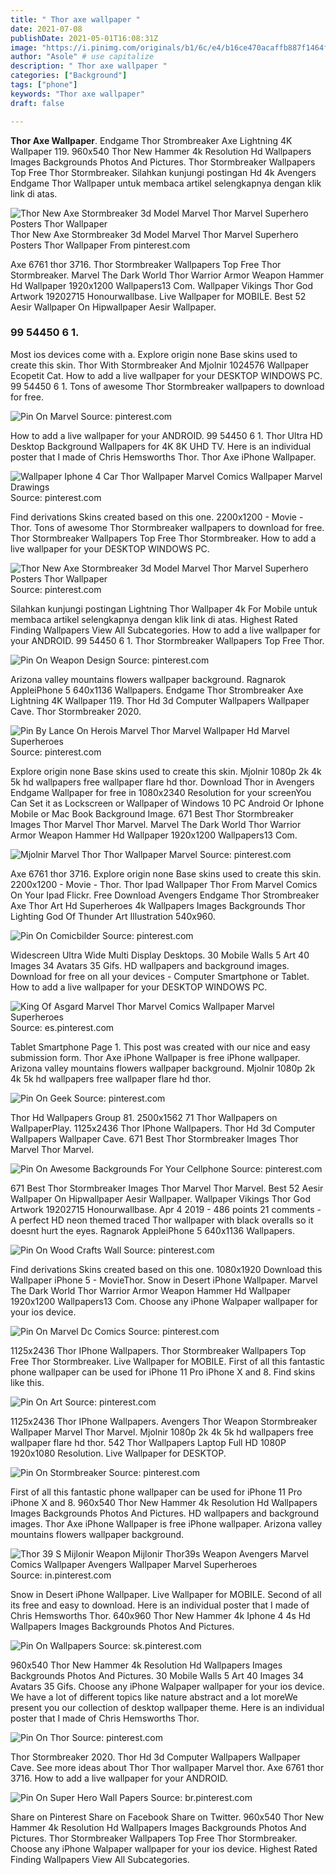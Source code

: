 ```yaml
---
title: " Thor axe wallpaper "
date: 2021-07-08
publishDate: 2021-05-01T16:08:31Z
image: "https://i.pinimg.com/originals/b1/6c/e4/b16ce470acaffb887f1464f8030ac09a.jpg"
author: "Asole" # use capitalize
description: " Thor axe wallpaper "
categories: ["Background"]
tags: ["phone"]
keywords: "Thor axe wallpaper"
draft: false

---
```



**Thor Axe Wallpaper**. Endgame Thor Strombreaker Axe Lightning 4K Wallpaper 119. 960x540 Thor New Hammer 4k Resolution Hd Wallpapers Images Backgrounds Photos And Pictures. Thor Stormbreaker Wallpapers Top Free Thor Stormbreaker. Silahkan kunjungi postingan Hd 4k Avengers Endgame Thor Wallpaper untuk membaca artikel selengkapnya dengan klik link di atas.

![Thor New Axe Stormbreaker 3d Model Marvel Thor Marvel Superhero Posters Thor Wallpaper](https://i.pinimg.com/736x/d0/29/9b/d0299ba402d076cc919bae38c741dae0.jpg "Thor New Axe Stormbreaker 3d Model Marvel Thor Marvel Superhero Posters Thor Wallpaper")
Thor New Axe Stormbreaker 3d Model Marvel Thor Marvel Superhero Posters Thor Wallpaper From pinterest.com


Axe 6761 thor 3716. Thor Stormbreaker Wallpapers Top Free Thor Stormbreaker. Marvel The Dark World Thor Warrior Armor Weapon Hammer Hd Wallpaper 1920x1200 Wallpapers13 Com. Wallpaper Vikings Thor God Artwork 19202715 Honourwallbase. Live Wallpaper for MOBILE. Best 52 Aesir Wallpaper On Hipwallpaper Aesir Wallpaper.

### 99 54450 6 1.

Most ios devices come with a. Explore origin none Base skins used to create this skin. Thor With Stormbreaker And Mjolnir 1024576 Wallpaper Ecopetit Cat. How to add a live wallpaper for your DESKTOP WINDOWS PC. 99 54450 6 1. Tons of awesome Thor Stormbreaker wallpapers to download for free.


![Pin On Marvel](https://i.pinimg.com/originals/f6/fe/b4/f6feb4e94ade2d5c148cfd1d29ad30f5.png "Pin On Marvel")
Source: pinterest.com

How to add a live wallpaper for your ANDROID. 99 54450 6 1. Thor Ultra HD Desktop Background Wallpapers for 4K 8K UHD TV. Here is an individual poster that I made of Chris Hemsworths Thor. Thor Axe iPhone Wallpaper.

![Wallpaper Iphone 4 Car Thor Wallpaper Marvel Comics Wallpaper Marvel Drawings](https://i.pinimg.com/originals/25/23/0c/25230ce10436d6b670cf7c6c2bec8dd5.jpg "Wallpaper Iphone 4 Car Thor Wallpaper Marvel Comics Wallpaper Marvel Drawings")
Source: pinterest.com

Find derivations Skins created based on this one. 2200x1200 - Movie - Thor. Tons of awesome Thor Stormbreaker wallpapers to download for free. Thor Stormbreaker Wallpapers Top Free Thor Stormbreaker. How to add a live wallpaper for your DESKTOP WINDOWS PC.

![Thor New Axe Stormbreaker 3d Model Marvel Thor Marvel Superhero Posters Thor Wallpaper](https://i.pinimg.com/736x/d0/29/9b/d0299ba402d076cc919bae38c741dae0.jpg "Thor New Axe Stormbreaker 3d Model Marvel Thor Marvel Superhero Posters Thor Wallpaper")
Source: pinterest.com

Silahkan kunjungi postingan Lightning Thor Wallpaper 4k For Mobile untuk membaca artikel selengkapnya dengan klik link di atas. Highest Rated Finding Wallpapers View All Subcategories. How to add a live wallpaper for your ANDROID. 99 54450 6 1. Thor Stormbreaker Wallpapers Top Free Thor.

![Pin On Weapon Design](https://i.pinimg.com/originals/64/86/30/6486307faa60b2b9f5d51daccf1fd8d8.webp "Pin On Weapon Design")
Source: pinterest.com

Arizona valley mountains flowers wallpaper background. Ragnarok AppleiPhone 5 640x1136 Wallpapers. Endgame Thor Strombreaker Axe Lightning 4K Wallpaper 119. Thor Hd 3d Computer Wallpapers Wallpaper Cave. Thor Stormbreaker 2020.

![Pin By Lance On Herois Marvel Thor Marvel Wallpaper Hd Marvel Superheroes](https://i.pinimg.com/736x/c8/79/f4/c879f4a359dda7fedb370113b22385ff.jpg "Pin By Lance On Herois Marvel Thor Marvel Wallpaper Hd Marvel Superheroes")
Source: pinterest.com

Explore origin none Base skins used to create this skin. Mjolnir 1080p 2k 4k 5k hd wallpapers free wallpaper flare hd thor. Download Thor in Avengers Endgame Wallpaper for free in 1080x2340 Resolution for your screenYou Can Set it as Lockscreen or Wallpaper of Windows 10 PC Android Or Iphone Mobile or Mac Book Background Image. 671 Best Thor Stormbreaker Images Thor Marvel Thor Marvel. Marvel The Dark World Thor Warrior Armor Weapon Hammer Hd Wallpaper 1920x1200 Wallpapers13 Com.

![Mjolnir Marvel Thor Thor Wallpaper Marvel](https://i.pinimg.com/564x/41/db/c5/41dbc548f229b8ea8abc2e426e306051.jpg "Mjolnir Marvel Thor Thor Wallpaper Marvel")
Source: pinterest.com

Axe 6761 thor 3716. Explore origin none Base skins used to create this skin. 2200x1200 - Movie - Thor. Thor Ipad Wallpaper Thor From Marvel Comics On Your Ipad Flickr. Free Download Avengers Endgame Thor Strombreaker Axe Thor Art Hd Superheroes 4k Wallpapers Images Backgrounds Thor Lighting God Of Thunder Art Illustration 540x960.

![Pin On Comicbilder](https://i.pinimg.com/originals/5e/c8/2b/5ec82bfdd59d276fff1b2d0057cddd7c.jpg "Pin On Comicbilder")
Source: pinterest.com

Widescreen Ultra Wide Multi Display Desktops. 30 Mobile Walls 5 Art 40 Images 34 Avatars 35 Gifs. HD wallpapers and background images. Download for free on all your devices - Computer Smartphone or Tablet. How to add a live wallpaper for your DESKTOP WINDOWS PC.

![King Of Asgard Marvel Thor Marvel Comics Wallpaper Marvel Superheroes](https://i.pinimg.com/originals/47/72/e3/4772e390639c7afa3e8f96a16cc8a13a.jpg "King Of Asgard Marvel Thor Marvel Comics Wallpaper Marvel Superheroes")
Source: es.pinterest.com

Tablet Smartphone Page 1. This post was created with our nice and easy submission form. Thor Axe iPhone Wallpaper is free iPhone wallpaper. Arizona valley mountains flowers wallpaper background. Mjolnir 1080p 2k 4k 5k hd wallpapers free wallpaper flare hd thor.

![Pin On Geek](https://i.pinimg.com/736x/7d/db/31/7ddb31f0a0e7c495b58620e175c965e0.jpg "Pin On Geek")
Source: pinterest.com

Thor Hd Wallpapers Group 81. 2500x1562 71 Thor Wallpapers on WallpaperPlay. 1125x2436 Thor IPhone Wallpapers. Thor Hd 3d Computer Wallpapers Wallpaper Cave. 671 Best Thor Stormbreaker Images Thor Marvel Thor Marvel.

![Pin On Awesome Backgrounds For Your Cellphone](https://i.pinimg.com/474x/04/7c/c5/047cc5d18630510a93fa5af2737f5e3c.jpg "Pin On Awesome Backgrounds For Your Cellphone")
Source: pinterest.com

671 Best Thor Stormbreaker Images Thor Marvel Thor Marvel. Best 52 Aesir Wallpaper On Hipwallpaper Aesir Wallpaper. Wallpaper Vikings Thor God Artwork 19202715 Honourwallbase. Apr 4 2019 - 486 points 21 comments - A perfect HD neon themed traced Thor wallpaper with black overalls so it doesnt hurt the eyes. Ragnarok AppleiPhone 5 640x1136 Wallpapers.

![Pin On Wood Crafts Wall](https://i.pinimg.com/474x/3f/ac/69/3fac6938b219affb95270be38d46acff.jpg "Pin On Wood Crafts Wall")
Source: pinterest.com

Find derivations Skins created based on this one. 1080x1920 Download this Wallpaper iPhone 5 - MovieThor. Snow in Desert iPhone Wallpaper. Marvel The Dark World Thor Warrior Armor Weapon Hammer Hd Wallpaper 1920x1200 Wallpapers13 Com. Choose any iPhone Walpaper wallpaper for your ios device.

![Pin On Marvel Dc Comics](https://i.pinimg.com/736x/3a/0d/5b/3a0d5b672427eb3257d22ef8dd013ecf.jpg "Pin On Marvel Dc Comics")
Source: pinterest.com

1125x2436 Thor IPhone Wallpapers. Thor Stormbreaker Wallpapers Top Free Thor Stormbreaker. Live Wallpaper for MOBILE. First of all this fantastic phone wallpaper can be used for iPhone 11 Pro iPhone X and 8. Find skins like this.

![Pin On Art](https://i.pinimg.com/originals/1d/13/11/1d131130c103e24a07970287d568d320.jpg "Pin On Art")
Source: pinterest.com

1125x2436 Thor IPhone Wallpapers. Avengers Thor Weapon Stormbreaker Wallpaper Marvel Thor Marvel. Mjolnir 1080p 2k 4k 5k hd wallpapers free wallpaper flare hd thor. 542 Thor Wallpapers Laptop Full HD 1080P 1920x1080 Resolution. Live Wallpaper for DESKTOP.

![Pin On Stormbreaker](https://i.pinimg.com/736x/68/94/28/68942846e57d47cd438f5001a7658d87.jpg "Pin On Stormbreaker")
Source: pinterest.com

First of all this fantastic phone wallpaper can be used for iPhone 11 Pro iPhone X and 8. 960x540 Thor New Hammer 4k Resolution Hd Wallpapers Images Backgrounds Photos And Pictures. HD wallpapers and background images. Thor Axe iPhone Wallpaper is free iPhone wallpaper. Arizona valley mountains flowers wallpaper background.

![Thor 39 S Mijlonir Weapon Mijlonir Thor39s Weapon Avengers Marvel Comics Wallpaper Avengers Wallpaper Marvel Superheroes](https://i.pinimg.com/originals/26/ed/a1/26eda132d679c1cf5893e0b8f6db1935.jpg "Thor 39 S Mijlonir Weapon Mijlonir Thor39s Weapon Avengers Marvel Comics Wallpaper Avengers Wallpaper Marvel Superheroes")
Source: in.pinterest.com

Snow in Desert iPhone Wallpaper. Live Wallpaper for MOBILE. Second of all its free and easy to download. Here is an individual poster that I made of Chris Hemsworths Thor. 640x960 Thor New Hammer 4k Iphone 4 4s Hd Wallpapers Images Backgrounds Photos And Pictures.

![Pin On Wallpapers](https://i.pinimg.com/originals/3e/cc/24/3ecc24d4b4a8cc465e5959621347e59b.jpg "Pin On Wallpapers")
Source: sk.pinterest.com

960x540 Thor New Hammer 4k Resolution Hd Wallpapers Images Backgrounds Photos And Pictures. 30 Mobile Walls 5 Art 40 Images 34 Avatars 35 Gifs. Choose any iPhone Walpaper wallpaper for your ios device. We have a lot of different topics like nature abstract and a lot moreWe present you our collection of desktop wallpaper theme. Here is an individual poster that I made of Chris Hemsworths Thor.

![Pin On Thor](https://i.pinimg.com/originals/f0/b3/1b/f0b31b71a2524a7628027be04b837012.jpg "Pin On Thor")
Source: pinterest.com

Thor Stormbreaker 2020. Thor Hd 3d Computer Wallpapers Wallpaper Cave. See more ideas about Thor Thor wallpaper Marvel thor. Axe 6761 thor 3716. How to add a live wallpaper for your ANDROID.

![Pin On Super Hero Wall Papers](https://i.pinimg.com/originals/b1/6c/e4/b16ce470acaffb887f1464f8030ac09a.jpg "Pin On Super Hero Wall Papers")
Source: br.pinterest.com

Share on Pinterest Share on Facebook Share on Twitter. 960x540 Thor New Hammer 4k Resolution Hd Wallpapers Images Backgrounds Photos And Pictures. Thor Stormbreaker Wallpapers Top Free Thor Stormbreaker. Choose any iPhone Walpaper wallpaper for your ios device. Highest Rated Finding Wallpapers View All Subcategories.

